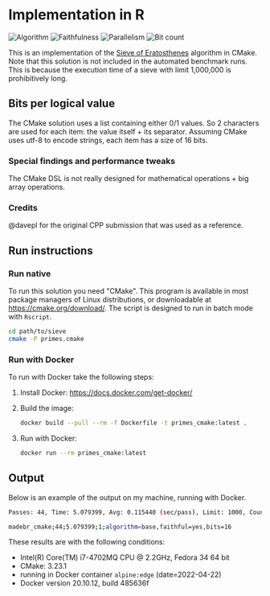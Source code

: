 # Implementation in R

![Algorithm](https://img.shields.io/badge/Algorithm-base-green)
![Faithfulness](https://img.shields.io/badge/Faithful-no-yellowgreen)
![Parallelism](https://img.shields.io/badge/Parallel-no-green)
![Bit count](https://img.shields.io/badge/Bits-16-yellowgreen)

This is an implementation of the [Sieve of Eratosthenes](https://en.wikipedia.org/wiki/Sieve_of_Eratosthenes) algorithm in CMake. Note that this solution is not included in the automated benchmark runs. This is because the execution time of a sieve with limit 1,000,000 is prohibitively long.

## Bits per logical value

The CMake solution uses a list containing either 0/1 values. So 2 characters are used for each item: the value itself + its separator.
Assuming CMake uses utf-8 to encode strings, each item has a size of 16 bits.

### Special findings and performance tweaks

The CMake DSL is not really designed for mathematical operations + big array operations.

### Credits

@davepl for the original CPP submission that was used as a reference.

## Run instructions

### Run native

To run this solution you need "CMake". This program is available in most package managers of Linux distributions, or downloadable at https://cmake.org/download/. The script is designed to run in batch mode with `Rscript`.

```bash
cd path/to/sieve
cmake -P primes.cmake
```

### Run with Docker

To run with Docker take the following steps:

1. Install Docker: <https://docs.docker.com/get-docker/>
2. Build the image:

    ```bash
    docker build --pull --rm -f Dockerfile -t primes_cmake:latest .
    ```

3. Run with Docker:

    ```bash
    docker run --rm primes_cmake:latest
    ```

## Output

Below is an example of the output on my machine, running with Docker.

```bash
Passes: 44, Time: 5.079399, Avg: 0.115440 (sec/pass), Limit: 1000, Count: 168, Valid: true

madebr_cmake;44;5.079399;1;algorithm=base,faithful=yes,bits=16
```

These results are with the following conditions:

- Intel(R) Core(TM) i7-4702MQ CPU @ 2.2GHz, Fedora 34 64 bit
- CMake: 3.23.1
- running in Docker container `alpine:edge` (date=2022-04-22)
- Docker version 20.10.12, build 485636f
